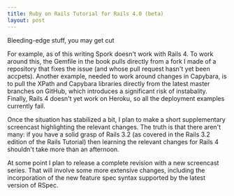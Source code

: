 ```yaml
--- 
title: Ruby on Rails Tutorial for Rails 4.0 (beta)
layout: post
---
```


Bleeding-edge stuff, you may get cut

For example, as of this writing Spork doesn't work with Rails&nbsp;4. To work around this, the Gemfile in the book pulls directly from a fork I made of a repository that fixes the issue (and whose pull request hasn't yet been accpets). Another example, needed to work around changes in Capybara, is to pull the XPath and Capybara libraries directly from the latest master branches on GitHub, which introduces a significant risk of instabality. Finally, Rails&nbsp;4 doesn't yet work on Heroku, so all the deployment examples currently fail. 

Once the situation has stabilized a bit, I plan to make a short supplementary screencast highlighting the relevant changes. The truth is that there aren't many: if you have a solid grasp of Rails&nbsp;3.2 (as covered in the Rails 3.2 edition of the Rails Tutorial) then learning the relevant changes for Rails 4 shouldn't take more than an afternoon. 

At some point I plan to release a complete revision with a new screencast series. That will involve some more extensive changes, including the incorporation of the new feature spec syntax supported by the latest version of RSpec.